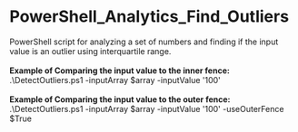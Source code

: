 # PowerShell_Analytics_Find_Outliers
PowerShell script for analyzing a set of numbers and finding if the input value is an outlier using interquartile range.
</br>
</br>
**Example of Comparing the input value to the inner fence:**
</br>
.\DetectOutliers.ps1 -inputArray $array -inputValue '100'
</br>
</br>
**Example of Comparing the input value to the outer fence:**
</br>
.\DetectOutliers.ps1 -inputArray $array -inputValue '100' -useOuterFence $True
